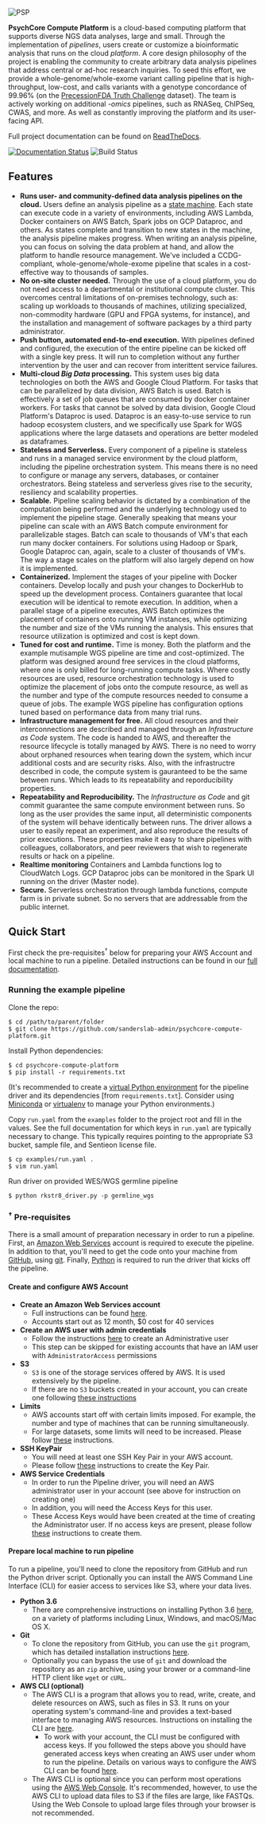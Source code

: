 ![PSP](https://github.com/sanderslab/psychcore-compute-platform/blob/master/psp.svg)

**PsychCore Compute Platform** is a cloud-based computing platform that supports diverse NGS data analyses, large and small.  Through the implementation of *pipelines*, users create or customize a bioinformatic analysis that runs on the cloud *platform*.  A core design philosophy of the project is enabling the community to create arbitrary data analysis pipelines that address central or ad-hoc research inquiries.  To seed this effort, we provide a whole-genome/whole-exome variant calling pipeline that is high-throughput, low-cost, and calls variants with a genotype concordance of 99.96% (on the [PrecessionFDA Truth Challenge](https://precision.fda.gov/challenges/truth) dataset).  The team is actively working on additional *-omics* pipelines, such as RNASeq, ChIPSeq, CWAS, and more.  As well as constantly improving the platform and its user-facing API.


Full project documentation can be found on [ReadTheDocs](https://psychcore-ngs-pipeline.readthedocs.io/en/latest/).

[![Documentation Status](https://readthedocs.org/projects/psychcore-ngs-pipeline/badge/?version=latest)](https://psychcore-ngs-pipeline.readthedocs.io/en/latest/?badge=latest)
![Build Status](https://codebuild.us-east-1.amazonaws.com/badges?uuid=eyJlbmNyeXB0ZWREYXRhIjoiSGJVdjVzckFkVnlsWkZGdFVCTElvN08vMmMrRVU1TStsVmdsdk1Hc0NvYXh1Z1EvL3crVkUvbm9GZzJ3ZHhkclNOYXhBUnFBM0I3VjM4Qk95Wlk3ZDBVPSIsIml2UGFyYW1ldGVyU3BlYyI6ImtWWmNBTVU1Sk5pUnIvN2QiLCJtYXRlcmlhbFNldFNlcmlhbCI6MX0%3D&branch=master)

## Features

- **Runs user- and community-defined data analysis pipelines on the cloud.** Users define an analysis pipeline as a [state machine](https://en.wikipedia.org/wiki/Finite-state_machine). Each state can execute code in a variety of environments, including AWS Lambda, Docker containers on AWS Batch, Spark jobs on GCP Dataproc, and others. As states complete and transition to new states in the machine, the analysis pipeline makes progress.  When writing an analysis pipeline, you can focus on solving the data problem at hand, and allow the platform to handle resource management.  We've included a CCDG-compliant, whole-genome/whole-exome pipeline that scales in a cost-effective way to thousands of samples.
- **No on-site cluster needed.** Through the use of a cloud platform, you do not need access to a departmental or institutional compute cluster. This overcomes central limitations of on-premises technology, such as: scaling up workloads to thousands of machines, utilizing specialized, non-commodity hardware (GPU and FPGA systems, for instance), and the installation and management of software packages by a third party administrator.
- **Push button, automated end-to-end execution.** With pipelines defined and configured, the execution of the entire pipeline can be kicked off with a single key press. It will run to completion without any further intervention by the user and can recover from interittent service failures.
- **Multi-cloud *Big Data* processing.** This system uses big data technologies on both the AWS and Google Cloud Platform.  For tasks that can be parallelized by data division, AWS Batch is used. Batch is effectively a set of job queues that are consumed by docker container workers.  For tasks that cannot be solved by data division, Google Cloud Platform's Dataproc is used.  Dataproc is an easy-to-use service to run hadoop ecosystem clusters, and we specifically use Spark for WGS applications where the large datasets and operations are better modeled as dataframes.
- **Stateless and Serverless.** Every component of a pipeline is stateless and runs in a managed service environment by the cloud platform, including the pipeline orchestration system.  This means there is no need to configure or manage any servers, databases, or container orchestrators. Being stateless and serverless gives rise to the security, resiliency and scalability properties.
- **Scalable.** Pipeline scaling behavior is dictated by a combination of the computation being performed and the underlying technology used to implement the pipeline stage. Generally speaking that means your pipeline can scale with an AWS Batch compute environment for parallelizable stages. Batch can scale to thousands of VM's that each run many docker containers.  For solutions using Hadoop or Spark, Google Dataproc can, again, scale to a cluster of thousands of VM's.  The way a stage scales on the platform will also largely depend on how it is implemented.
- **Containerized.** Implement the stages of your pipeline with Docker containers. Develop locally and push your changes to DockerHub to speed up the development process.  Containers guarantee that local execution will be identical to remote execution.  In addition, when a parallel stage of a pipeline executes, AWS Batch optimizes the placement of containers onto running VM instances, while optimizing the number and size of the VMs running the analysis. This ensures that resource utilization is optimized and cost is kept down.
- **Tuned for cost and runtime.** Time is money. Both the platform and the example mutisample WGS pipeline are time and cost-optimized. The platform was designed around free services in the cloud platforms, where one is only billed for long-running compute tasks. Where costly resources are used, resource orchestration technology is used to optimize the placement of jobs onto the compute resource, as well as the number and type of the compute resources needed to consume a queue of jobs. The example WGS pipeline has configuration options tuned based on performance data from many trial runs.
- **Infrastructure management for free.** All cloud resources and their interconnections are described and managed through an *Infrastructure as Code* system. The code is handed to AWS, and thereafter the resource lifecycle is totally managed by AWS.  There is no need to worry about orphaned resources when tearing down the system, which incur additional costs and are security risks. Also, with the infrastructre described in code, the compute system is gauranteed to be the same between runs. Which leads to its repeatability and reporducibility properties.
- **Repeatability and Reproducibility.** The *Infrastructure as Code* and git commit guarantee the same compute environment between runs.  So long as the user provides the same input, all deterministic components of the system will behave identically between runs.  The driver allows a user to easily repeat an experiment, and also reproduce the results of prior executions.  These properties make it easy to share pipelines with colleagues, collaborators, and peer reviewers that wish to regenerate results or hack on a pipeline.
- **Realtime monitoring** Containers and Lambda functions log to CloudWatch Logs. GCP Dataproc jobs can be monitored in the Spark UI running on the driver (Master node).
- **Secure.** Serverless orchestration through lambda functions, compute farm is in private subnet. So no servers that are addressable from the public internet.

## Quick Start

First check the pre-requisites<sup>&#8224;</sup> below for preparing your AWS Account and local machine to run a pipeline.  Detailed instructions can be found in our [full documentation](https://psychcore-ngs-pipeline.readthedocs.io/en/latest/).

### Running the example pipeline

Clone the repo:

```
$ cd /path/to/parent/folder
$ git clone https://github.com/sanderslab-admin/psychcore-compute-platform.git
```

Install Python dependencies:

```
$ cd psychcore-compute-platform
$ pip install -r requirements.txt
```

(It's recommended to create a [virtual Python environment](https://realpython.com/python-virtual-environments-a-primer/) for the pipeline driver and its dependencies [from `requirements.txt`]. Consider using [Miniconda](https://conda.io/en/latest/miniconda.html) or [virtualenv](https://virtualenv.pypa.io/en/latest/) to manage your Python environments.)

Copy `run.yaml` from the `examples` folder to the project root and fill in the values.  See the full documentation for which keys in `run.yaml` are typically necessary to change. This typically requires pointing to the appropriate S3 bucket, sample file, and Sentieon license file.

```
$ cp examples/run.yaml .
$ vim run.yaml
```

Run driver on provided WES/WGS germline pipeline

```
$ python rkstr8_driver.py -p germline_wgs
```

### <sup>&#8224;</sup> Pre-requisites

There is a small amount of preparation necessary in order to run a pipeline. First, an [Amazon Web Services](https://aws.amazon.com/) account is required to execute the pipeline. In addition to that, you'll need to get the code onto your machine from [GitHub](https://github.com/), using [git](https://git-scm.com/book/en/v2/Getting-Started-Installing-Git). Finally, [Python](https://www.python.org/) is required to run the driver that kicks off the pipeline.

#### Create and configure AWS Account

- **Create an Amazon Web Services account**
  - Full instructions can be found [here](https://aws.amazon.com/premiumsupport/knowledge-center/create-and-activate-aws-account/).
  - Accounts start out as 12 month, $0 cost for 40 services
- **Create an AWS user with admin credentials**
  - Follow the instructions [here](https://docs.aws.amazon.com/IAM/latest/UserGuide/getting-started_create-admin-group.html) to create an Administrative user
  - This step can be skipped for existing accounts that have an IAM user with `AdministratorAccess` permissions
- **S3**
  - `S3` is one of the storage services offered by AWS. It is used extensively by the pipeline. 
  - If there are no `S3` buckets created in your account, you can create one following [these instructions](https://docs.aws.amazon.com/quickstarts/latest/s3backup/step-1-create-bucket.html)
- **Limits**
  - AWS accounts start off with certain limits imposed. For example, the number and type of machines that can be running simultaneously. 
  - For large datasets, some limits will need to be increased. Please follow [these](https://docs.aws.amazon.com/AWSEC2/latest/UserGuide/ec2-resource-limits.html) instructions.
- **SSH KeyPair**
  - You will need at least one SSH Key Pair in your AWS account.
  - Please follow [these](https://docs.aws.amazon.com/AWSEC2/latest/UserGuide/ec2-key-pairs.html) instructions to create the Key Pair.
- **AWS Service Credentials**
  - In order to run the Pipeline driver, you will need an AWS administrator user in your account (see above for instruction on creating one)
  - In addition, you will need the Access Keys for this user.
  - These Access Keys would have been created at the time of creating the Administrator user.  If no access keys are present, please follow [these](https://docs.aws.amazon.com/IAM/latest/UserGuide/id_credentials_access-keys.html#Using_CreateAccessKey) instructions to create them.

#### Prepare local machine to run pipeline

To run a pipeline, you'll need to clone the repository from GitHub and run the Python driver script. Optionally you can install the AWS Command Line Interface (CLI) for easier access to services like S3, where your data lives. 

- **Python 3.6** 
  - There are comprehensive instructions on installing Python 3.6 [here](https://realpython.com/installing-python/), on a variety of platforms including Linux, Windows, and macOS/Mac OS X.
- **Git** 
  - To clone the repository from GitHub, you can use the `git` program, which has detailed installation instructions [here](https://www.atlassian.com/git/tutorials/install-git).
  - Optionally you can bypass the use of `git` and download the repository as an `zip` archive, using your brower or a command-line HTTP client like `wget` or `cURL`.
- **AWS CLI (optional)** 
  - The AWS CLI is a program that allows you to read, write, create, and delete resources on AWS, such as files in S3. It runs on your operating system's command-line and provides a text-based interface to managing AWS resources.  Instructions on installing the CLI are [here](https://docs.aws.amazon.com/cli/latest/userguide/cli-chap-install.html).
    - To work with your account, the CLI must be configured with access keys. If you followed the steps above you should have generated access keys when creating an AWS user under whom to run the pipeline. Details on various ways to configure the AWS CLI can be found [here](https://docs.aws.amazon.com/cli/latest/userguide/cli-chap-configure.html).
  - The AWS CLI is optional since you can perform most operations using the [AWS Web Console](https://aws.amazon.com/console/).  It's recommended, however, to use the AWS CLI to upload data files to S3 if the files are large, like FASTQs.  Using the Web Console to upload large files through your browser is not recommended.
